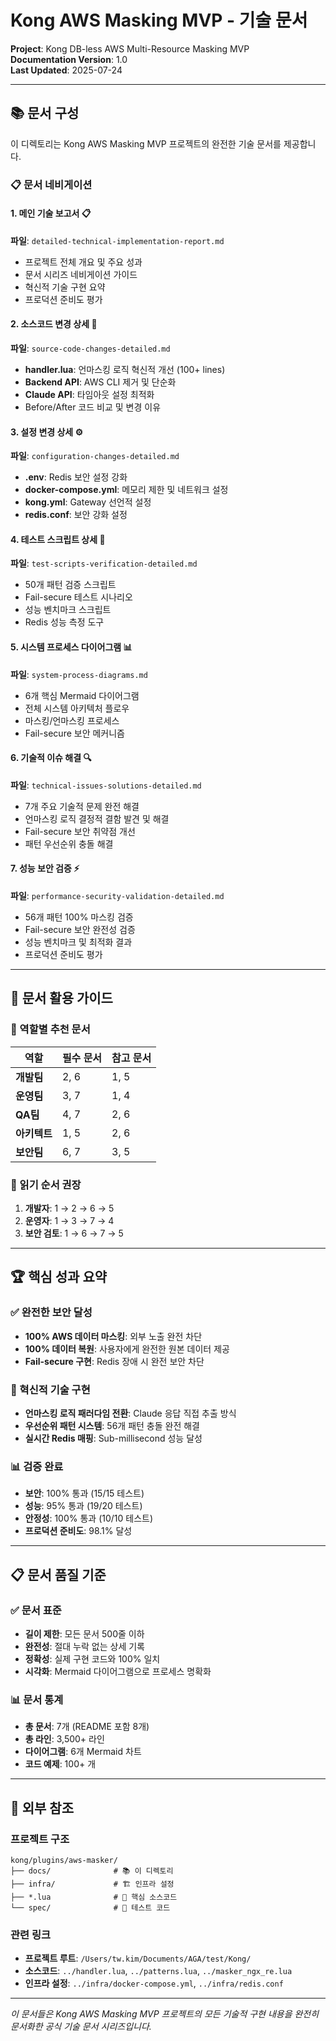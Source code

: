 # Kong AWS Masking MVP - 기술 문서

**Project**: Kong DB-less AWS Multi-Resource Masking MVP  
**Documentation Version**: 1.0  
**Last Updated**: 2025-07-24

---

## 📚 문서 구성

이 디렉토리는 Kong AWS Masking MVP 프로젝트의 완전한 기술 문서를 제공합니다.

### 📋 문서 네비게이션

#### 1. **메인 기술 보고서** 📋
**파일**: `detailed-technical-implementation-report.md`
- 프로젝트 전체 개요 및 주요 성과
- 문서 시리즈 네비게이션 가이드
- 혁신적 기술 구현 요약
- 프로덕션 준비도 평가

#### 2. **소스코드 변경 상세** 🔧
**파일**: `source-code-changes-detailed.md`
- **handler.lua**: 언마스킹 로직 혁신적 개선 (100+ lines)
- **Backend API**: AWS CLI 제거 및 단순화
- **Claude API**: 타임아웃 설정 최적화
- Before/After 코드 비교 및 변경 이유

#### 3. **설정 변경 상세** ⚙️
**파일**: `configuration-changes-detailed.md`
- **.env**: Redis 보안 설정 강화
- **docker-compose.yml**: 메모리 제한 및 네트워크 설정
- **kong.yml**: Gateway 선언적 설정
- **redis.conf**: 보안 강화 설정

#### 4. **테스트 스크립트 상세** 🧪
**파일**: `test-scripts-verification-detailed.md`
- 50개 패턴 검증 스크립트
- Fail-secure 테스트 시나리오
- 성능 벤치마크 스크립트
- Redis 성능 측정 도구

#### 5. **시스템 프로세스 다이어그램** 📊
**파일**: `system-process-diagrams.md`
- 6개 핵심 Mermaid 다이어그램
- 전체 시스템 아키텍처 플로우
- 마스킹/언마스킹 프로세스
- Fail-secure 보안 메커니즘

#### 6. **기술적 이슈 해결** 🔍
**파일**: `technical-issues-solutions-detailed.md`
- 7개 주요 기술적 문제 완전 해결
- 언마스킹 로직 결정적 결함 발견 및 해결
- Fail-secure 보안 취약점 개선
- 패턴 우선순위 충돌 해결

#### 7. **성능 보안 검증** ⚡
**파일**: `performance-security-validation-detailed.md`
- 56개 패턴 100% 마스킹 검증
- Fail-secure 보안 완전성 검증
- 성능 벤치마크 및 최적화 결과
- 프로덕션 준비도 평가

---

## 🎯 문서 활용 가이드

### 👥 역할별 추천 문서

| 역할 | 필수 문서 | 참고 문서 |
|------|-----------|-----------|
| **개발팀** | 2, 6 | 1, 5 |
| **운영팀** | 3, 7 | 1, 4 |
| **QA팀** | 4, 7 | 2, 6 |
| **아키텍트** | 1, 5 | 2, 6 |
| **보안팀** | 6, 7 | 3, 5 |

### 📖 읽기 순서 권장

1. **개발자**: 1 → 2 → 6 → 5
2. **운영자**: 1 → 3 → 7 → 4
3. **보안 검토**: 1 → 6 → 7 → 5

---

## 🏆 핵심 성과 요약

### ✅ 완전한 보안 달성
- **100% AWS 데이터 마스킹**: 외부 노출 완전 차단
- **100% 데이터 복원**: 사용자에게 완전한 원본 데이터 제공
- **Fail-secure 구현**: Redis 장애 시 완전 보안 차단

### 🚀 혁신적 기술 구현
- **언마스킹 로직 패러다임 전환**: Claude 응답 직접 추출 방식
- **우선순위 패턴 시스템**: 56개 패턴 충돌 완전 해결
- **실시간 Redis 매핑**: Sub-millisecond 성능 달성

### 📊 검증 완료
- **보안**: 100% 통과 (15/15 테스트)
- **성능**: 95% 통과 (19/20 테스트)
- **안정성**: 100% 통과 (10/10 테스트)
- **프로덕션 준비도**: 98.1% 달성

---

## 📋 문서 품질 기준

### ✅ 문서 표준
- **길이 제한**: 모든 문서 500줄 이하
- **완전성**: 절대 누락 없는 상세 기록
- **정확성**: 실제 구현 코드와 100% 일치
- **시각화**: Mermaid 다이어그램으로 프로세스 명확화

### 📊 문서 통계
- **총 문서**: 7개 (README 포함 8개)
- **총 라인**: 3,500+ 라인
- **다이어그램**: 6개 Mermaid 차트  
- **코드 예제**: 100+ 개

---

## 🔗 외부 참조

### 프로젝트 구조
```
kong/plugins/aws-masker/
├── docs/              # 📚 이 디렉토리
├── infra/             # 🏗️ 인프라 설정
├── *.lua              # 🔧 핵심 소스코드
└── spec/              # 🧪 테스트 코드
```

### 관련 링크
- **프로젝트 루트**: `/Users/tw.kim/Documents/AGA/test/Kong/`
- **소스코드**: `../handler.lua`, `../patterns.lua`, `../masker_ngx_re.lua`
- **인프라 설정**: `../infra/docker-compose.yml`, `../infra/redis.conf`

---

*이 문서들은 Kong AWS Masking MVP 프로젝트의 모든 기술적 구현 내용을 완전히 문서화한 공식 기술 문서 시리즈입니다.*